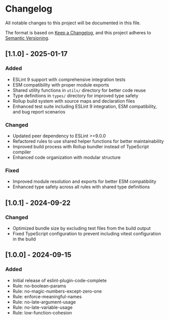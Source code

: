 # Changelog

All notable changes to this project will be documented in this file.

The format is based on [Keep a Changelog](https://keepachangelog.com/en/1.0.0/),
and this project adheres to [Semantic Versioning](https://semver.org/spec/v2.0.0.html).

## [1.1.0] - 2025-01-17

### Added
- ESLint 9 support with comprehensive integration tests
- ESM compatibility with proper module exports
- Shared utility functions in `utils/` directory for better code reuse
- Type definitions in `types/` directory for improved type safety
- Rollup build system with source maps and declaration files
- Enhanced test suite including ESLint 9 integration, ESM compatibility, and bug report scenarios

### Changed
- Updated peer dependency to ESLint >=9.0.0
- Refactored rules to use shared helper functions for better maintainability
- Improved build process with Rollup bundler instead of TypeScript compiler
- Enhanced code organization with modular structure

### Fixed
- Improved module resolution and exports for better ESM compatibility
- Enhanced type safety across all rules with shared type definitions

## [1.0.1] - 2024-09-22

### Changed
- Optimized bundle size by excluding test files from the build output
- Fixed TypeScript configuration to prevent including vitest configuration in the build

## [1.0.0] - 2024-09-15

### Added
- Initial release of eslint-plugin-code-complete
- Rule: no-boolean-params
- Rule: no-magic-numbers-except-zero-one
- Rule: enforce-meaningful-names
- Rule: no-late-argument-usage
- Rule: no-late-variable-usage
- Rule: low-function-cohesion 